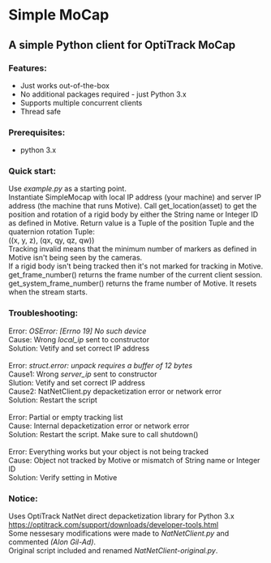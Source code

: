 # Simple MoCap
## A simple Python client for OptiTrack MoCap<br/>

### Features:
- Just works out-of-the-box
- No additional packages required - just Python 3.x
- Supports multiple concurrent clients
- Thread safe
### Prerequisites:
- python 3.x
### Quick start:
Use *example.py* as a starting point.</br>
Instantiate SimpleMocap with local IP address (your machine) and server IP address (the machine that runs Motive).
Call get_location(asset) to get the position and rotation of a rigid body by either the String name or Integer ID as defined in Motive.
Return value is a Tuple of the position Tuple and the quaternion rotation Tuple:</br>
((x, y, z), (qx, qy, qz, qw))</br>
Tracking invalid means that the minimum number of markers as defined in Motive isn't being seen by the cameras.</br>
If a rigid body isn't being tracked then it's not marked for tracking in Motive.</br>
get_frame_number() returns the frame number of the current client session.</br>
get_system_frame_number() returns the frame number of Motive. It resets when the stream starts.
### Troubleshooting:
Error: *OSError: [Errno 19] No such device*</br>
Cause: Wrong *local_ip* sent to constructor</br>
Solution: Vetify and set correct IP address</br></br>
Error: *struct.error: unpack requires a buffer of 12 bytes*</br>
Cause1: Wrong *server_ip* sent to constructor</br>
Slution: Vetify and set correct IP address</br>
Cause2: NatNetClient.py depacketization error or network error</br>
Solution: Restart the script</br></br>
Error: Partial or empty tracking list</br>
Cause: Internal depacketization error or network error</br>
Solution: Restart the script. Make sure to call shutdown()</br></br>
Error: Everything works but your object is not being tracked</br>
Cause: Object not tracked by Motive or mismatch of String name or Integer ID</br>
Solution: Verify setting in Motive

### Notice:
Uses OptiTrack NatNet direct depacketization library for Python 3.x</br>
https://optitrack.com/support/downloads/developer-tools.html</br>
Some nessesary modifications were made to *NatNetClient.py* and commented *(Alon Gil-Ad)*.<br/>
Original script included and renamed *NatNetClient-original.py*.
